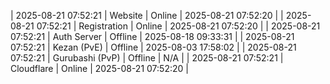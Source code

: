 | 2025-08-21 07:52:21 | Website | Online | 2025-08-21 07:52:20 |
| 2025-08-21 07:52:21 | Registration | Online | 2025-08-21 07:52:20 |
| 2025-08-21 07:52:21 | Auth Server | Offline | 2025-08-18 09:33:31 |
| 2025-08-21 07:52:21 | Kezan (PvE) | Offline | 2025-08-03 17:58:02 |
| 2025-08-21 07:52:21 | Gurubashi (PvP) | Offline | N/A |
| 2025-08-21 07:52:21 | Cloudflare | Online | 2025-08-21 07:52:20 |
